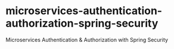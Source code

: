 # microservices-authentication-authorization-spring-security
Microservices Authentication &amp; Authorization with Spring Security
